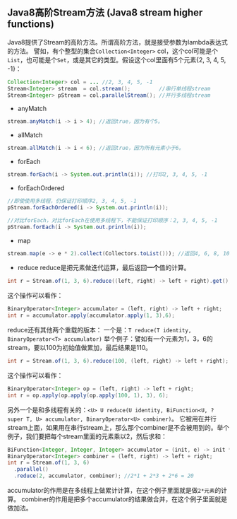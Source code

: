 ## Java8高阶Stream方法 (Java8 stream higher functions)

Java8提供了Stream的高阶方法。所谓高阶方法，就是接受参数为lambda表达式的方法。
譬如，有个整型的集合`Collection<Integer>` col，这个col可能是个`List`，也可能是个`Set`，或是其它的类型。假设这个col里面有5个元素{2, 3, 4, 5, -1}：
```java
Collection<Integer> col = ... //2, 3, 4, 5, -1
Stream<Integer> stream  = col.stream();         //串行单线程stream
Stream<Integer> pStream = col.parallelStream(); //并行多线程stream
```

- anyMatch
```java
stream.anyMatch(i -> i > 4); //返回true，因为有个5。
```

- allMatch
```java
stream.allMatch(i -> i < 6); //返回true，因为所有元素小于6。
```

- forEach
```java
stream.forEach(i -> System.out.println(i)); //打印2, 3, 4, 5, -1
```

- forEachOrdered
```java
//即使使用多线程，仍保证打印顺序2, 3, 4, 5, -1
pStream.forEachOrdered(i -> System.out.println(i)); 

//对比forEach，对比forEach在使用多线程下，不能保证打印顺序：2, 3, 4, 5, -1
pStream.forEach(i -> System.out.println(i)); 
```
- map
```java
stream.map(e -> e * 2).collect(Collectors.toList())); //返回4, 6, 8, 10, -2
```

- reduce
reduce是把元素做迭代运算，最后返回**一个**值的计算。
```java
int r = Stream.of(1, 3, 6).reduce((left, right) -> left + right).get();  //1+3+6=10
```
这个操作可以看作：
```java
BinaryOperator<Integer> accumulator = (left, right) -> left + right;
int r = accumulator.apply(accumulator.apply(1, 3),6);
```

reduce还有其他两个重载的版本：
一个是：`T reduce(T identity, BinaryOperator<T> accumulator)`
举个例子：譬如有一个元素为1，3，6的stream，要以100为初始值做累加，最后结果是110。
```java
int r = Stream.of(1, 3, 6).reduce(100, (left, right) -> left + right);  
```
这个操作可以看作：
```java
BinaryOperator<Integer> op = (left, right) -> left + right; 
int r = op.apply(op.apply(op.apply(100, 1), 3), 6);
```

另外一个是和多线程有关的：`<U> U reduce(U identity, BiFunction<U, ? super T, U> accumulator, BinaryOperator<U> combiner)`。
它被用在并行stream上面，如果用在串行stream上，那么那个combiner是不会被用到的。举个例子，我们要把每个stream里面的元素乘以2，然后求和：
```java
BiFunction<Integer, Integer, Integer> accumulator = (init, e) -> init * e;
BinaryOperator<Integer> combiner = (left, right) -> left + right;
int r = Stream.of(1, 3, 6)
  .parallel()
  .reduce(2, accumulator, combiner); //2*1 + 2*3 + 2*6 = 20
```
accumulator的作用是在多线程上做累计计算，在这个例子里面就是做`2*元素`的计算。
combiner的作用是把多个accumulator的结果做合并，在这个例子里面就是做加法。
